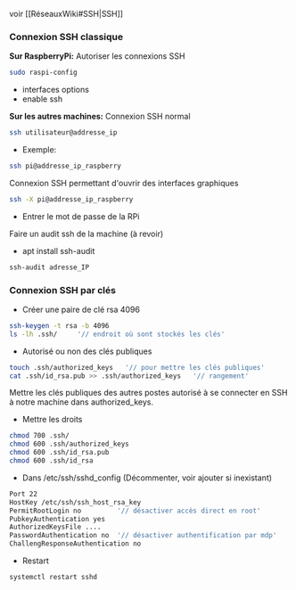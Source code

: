 voir [[RéseauxWiki#SSH|SSH]]

### Connexion SSH classique

**Sur RaspberryPi:**
Autoriser les connexions SSH
```bash
sudo raspi-config
```
- interfaces options
- enable ssh

**Sur les autres machines:**
Connexion SSH normal
```bash
ssh utilisateur@addresse_ip
```
- Exemple:
```bash
ssh pi@addresse_ip_raspberry
```
Connexion SSH permettant d'ouvrir des interfaces graphiques
```bash
ssh -X pi@addresse_ip_raspberry
```
- Entrer le mot de passe de la RPi

Faire un audit ssh de la machine (à revoir)
- apt install ssh-audit
```bash
ssh-audit adresse_IP
```

### Connexion SSH par clés

- Créer une paire de clé rsa 4096
```bash
ssh-keygen -t rsa -b 4096
ls -lh .ssh/     '// endroit où sont stockés les clés'
```
- Autorisé ou non des clés publiques
```bash
touch .ssh/authorized_keys   '// pour mettre les clés publiques'
cat .ssh/id_rsa.pub >> .ssh/authorized_keys   '// rangement'
```
Mettre les clés publiques des autres postes autorisé à se connecter en SSH à notre machine dans authorized_keys.

- Mettre les droits
```bash
chmod 700 .ssh/
chmod 600 .ssh/authorized_keys
chmod 600 .ssh/id_rsa.pub
chmod 600 .ssh/id_rsa
```
- Dans /etc/ssh/sshd_config (Décommenter, voir ajouter si inexistant)
```bash
Port 22
HostKey /etc/ssh/ssh_host_rsa_key
PermitRootLogin no         '// désactiver accès direct en root'
PubkeyAuthentication yes
AuthorizedKeysFile ....
PasswordAuthentication no  '// désactiver authentification par mdp'
ChallengResponseAuthentication no
```
- Restart
```bash
systemctl restart sshd
```

